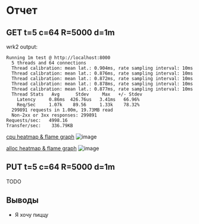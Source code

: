 # Отчет

## GET t=5 c=64 R=5000 d=1m
wrk2 output:
```
Running 1m test @ http://localhost:8000
  5 threads and 64 connections
  Thread calibration: mean lat.: 0.904ms, rate sampling interval: 10ms
  Thread calibration: mean lat.: 0.876ms, rate sampling interval: 10ms
  Thread calibration: mean lat.: 0.872ms, rate sampling interval: 10ms
  Thread calibration: mean lat.: 0.878ms, rate sampling interval: 10ms
  Thread calibration: mean lat.: 0.877ms, rate sampling interval: 10ms
  Thread Stats   Avg      Stdev     Max   +/- Stdev
    Latency     0.86ms  426.76us   3.41ms   66.96%
    Req/Sec     1.07k    89.56     1.33k    78.32%
  299891 requests in 1.00m, 19.73MB read
  Non-2xx or 3xx responses: 299891
Requests/sec:   4998.16
Transfer/sec:    336.79KB
```

[cpu heatmap & flame graph](profiles/2022-10-03-10-54-31_get_t5_c64_R5000_d1m/cpu.html)
![image](profiles/2022-10-03-10-54-31_get_t5_c64_R5000_d1m/cpu.png)

[alloc heatmap & flame graph](profiles/2022-10-03-10-54-31_get_t5_c64_R5000_d1m/alloc.html)
![image](profiles/2022-10-03-10-54-31_get_t5_c64_R5000_d1m/alloc.png)

## PUT t=5 c=64 R=5000 d=1m
TODO

## Выводы

* Я хочу пиццу
